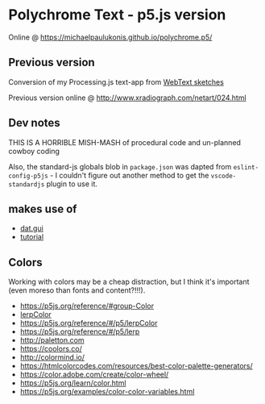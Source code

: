 # Polychrome Text - p5.js version
Online @ https://michaelpaulukonis.github.io/polychrome.p5/

## Previous version
Conversion of my Processing.js text-app from [WebText sketches](https://github.com/MichaelPaulukonis/WebText)

Previous version online @ http://www.xradiograph.com/netart/024.html

## Dev notes
THIS IS A HORRIBLE MISH-MASH of procedural code and un-planned cowboy coding

Also, the standard-js globals blob in `package.json` was dapted from `eslint-config-p5js` - I couldn't figure out another method to get the `vscode-standardjs` plugin to use it.

## makes use of
 - [dat.gui](https://github.com/dataarts/dat.gui)
  - [tutorial](http://workshop.chromeexperiments.com/examples/gui/#1--Basic-Usage)

## Colors
Working with colors may be a cheap distraction, but I think it's important (even moreso than fonts and content?!!!).

 - https://p5js.org/reference/#group-Color
 - [lerpColor](https://p5js.org/examples/color-linear-gradient.html)
  - https://p5js.org/reference/#/p5/lerpColor
  - https://p5js.org/reference/#/p5/lerp
 - http://paletton.com
 - https://coolors.co/
 - http://colormind.io/
 - https://htmlcolorcodes.com/resources/best-color-palette-generators/
 - https://color.adobe.com/create/color-wheel/
 - https://p5js.org/learn/color.html
 - https://p5js.org/examples/color-color-variables.html
